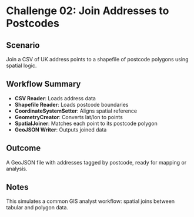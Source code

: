 # Challenge 02: Join Addresses to Postcodes

## Scenario
Join a CSV of UK address points to a shapefile of postcode polygons using spatial logic.

## Workflow Summary
- **CSV Reader**: Loads address data
- **Shapefile Reader**: Loads postcode boundaries
- **CoordinateSystemSetter**: Aligns spatial reference
- **GeometryCreator**: Converts lat/lon to points
- **SpatialJoiner**: Matches each point to its postcode polygon
- **GeoJSON Writer**: Outputs joined data

## Outcome
A GeoJSON file with addresses tagged by postcode, ready for mapping or analysis.

## Notes
This simulates a common GIS analyst workflow: spatial joins between tabular and polygon data.
